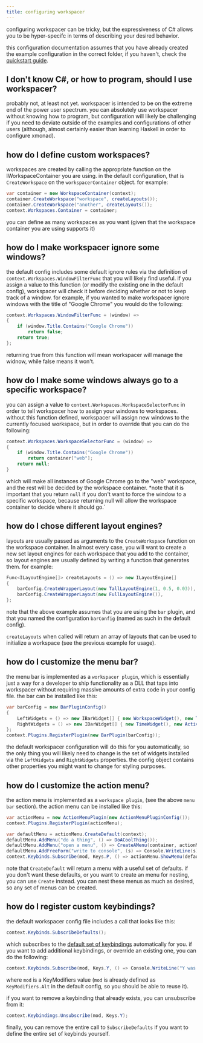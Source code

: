```yaml
---
title: configuring workspacer
---
```


configuring workspacer can be tricky, but the expressiveness of C# allows you to be hyper-specifc in terms of describing your desired behavior.

this configuration documentation assumes that you have already created the example configuration in the correct folder, if you haven't, check the [quickstart guide](/quickstart).

## I don't know C#, or how to program, should I use workspacer?

probably not, at least not yet. workspacer is intended to be on the extreme end of the power user spectrum. you can absolutely use workspacer without knowing how to program, but configuration will likely be challenging if you need to deviate outside of the examples and configurations of other users (although, almost certainly easier than learning Haskell in order to configure xmonad).

## how do I define custom workspaces?

workspaces are created by calling the appropriate function on the IWorkspaceContainer you are using. in the default configuration, that is `CreateWorkspace` on the `workspacerContainer` object. for example:

```csharp
var container = new WorkspaceContainer(context);
container.CreateWorkspace("workspace", createLayouts());
container.CreateWorkspace("another", createLayouts());
context.Workspaces.Container = container;
```

you can define as many workspaces as you want (given that the workspace container you are using supports it)

## how do I make workspacer ignore some windows?

the default config includes some default ignore rules via the definition of `context.Workspaces.WindowFilterFunc` that you will likely find useful. if you assign a value to this function (or modify the existing one in the default config), workspacer will check it before deciding whether or not to keep track of a window. for example, if you wanted to make workspacer ignore windows with the title of "Google Chrome" you would do the following:

```csharp
context.Workspaces.WindowFilterFunc = (window) => 
{
    if (window.Title.Contains("Google Chrome"))
        return false;
    return true;
};
```

returning true from this function will mean workspacer will manage the widnow, while false means it won't.

## how do I make some windows always go to a specific workspace?

you can assign a value to `context.Workspaces.WorkspaceSelectorFunc` in order to tell workspacer how to assign your windows to workspaces. without this function defined, workspacer will assign new windows to the currently focused workspace, but in order to override that you can do the following:

```csharp
context.Workspaces.WorkspaceSelectorFunc = (window) =>
{
    if (window.Title.Contains("Google Chrome"))
        return container["web"];
    return null;
}
```

which will make all instances of Google Chrome go to the "web" workspace, and the rest will be decided by the workspace container. *note that it is important that you return `null` if you don't want to force the window to a specific workspace, because returning null will allow the workspace container to decide where it should go.`

## how do I chose different layout engines? 

layouts are usually passed as arguments to the `CreateWorkspace` function on the workspace container. In almost every case, you will want to create a new set layout engines for each workspace that you add to the container, so layout engines are usually defined by writing a function that generates them. for example:

```csharp
Func<ILayoutEngine[]> createLayouts = () => new ILayoutEngine[]
{
    barConfig.CreateWrapperLayout(new TallLayoutEngine(1, 0.5, 0.03)),
    barConfig.CreateWrapperLayout(new FullLayoutEngine()),
};
```

note that the above example assumes that you are using the `bar` plugin, and that you named the configuration `barConfig` (named as such in the default config).

`createLayouts` when called will return an array of layouts that can be used to initialize a workspace (see the previous example for usage).

## how do I customize the menu bar?

the menu bar is implemented as a `workspacer plugin`, which is essentially just a way for a developer to ship functionality as a DLL that taps into workspacer without requiring massive amounts of extra code in your config file. the bar can be installed like this:

```csharp
var barConfig = new BarPluginConfig()
{
    LeftWidgets = () => new IBarWidget[] { new WorkspaceWidget(), new TextWidget(": "), new TitleWidget() },
    RightWidgets = () => new IBarWidget[] { new TimeWidget(), new ActiveLayoutWidget() },
};
context.Plugins.RegisterPlugin(new BarPlugin(barConfig));
```

the default workspacer configuration will do this for you automatically, so the only thing you will likely need to change is the set of widgets installed via the `LeftWidgets` and `RightWidgets` properties. the config object contains other properties you might want to change for styling purposes.

## how do I customize the action menu?

the action menu is implemented as a `workspace plugin`, (see the above `menu bar` section). the action menu can be installed like this:

```csharp
var actionMenu = new ActionMenuPlugin(new ActionMenuPluginConfig());
context.Plugins.RegisterPlugin(actionMenu);

var defaultMenu = actionMenu.CreateDefault(context);
defaultMenu.AddMenu("do a thing", () => DoACoolThing());
defaultMenu.AddMenu("open a menu", () => CreateAMenu(container, actionMenu));
defaultMenu.AddFreeForm("write to console", (s) => Console.WriteLine(s));
context.Keybinds.Subscribe(mod, Keys.P, () => actionMenu.ShowMenu(defaultMenu.Get()));
```

note that `CreateDefault` will return a menu with a useful set of defaults. if you don't want these defaults, or you want to create an menu for nesting, you can use `Create` instead. you can nest these menus as much as desired, so any set of menus can be created.

## how do I register custom keybindings?

the default workspacer config file includes a call that looks like this:

```csharp
context.Keybinds.SubscribeDefaults();
```

which subscribes to the [default set of keybindings](/keybindings) automatically for you. if you want to add additional keybindings, or override an existing one, you can do the following:

```csharp
context.Keybinds.Subscribe(mod, Keys.Y, () => Console.WriteLine("Y was pressed"))
```

where `mod` is a KeyModifiers value (`mod` is already defined as `KeyModifiers.Alt` in the default config, so you should be able to reuse it).

if you want to remove a keybinding that already exists, you can unsubscribe from it:

```csharp
context.Keybindings.Unsubscribe(mod, Keys.Y);
```

finally, you can remove the entire call to `SubscribeDefaults` if you want to define the entire set of keybinds yourself.